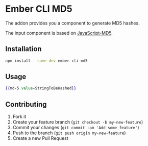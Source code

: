 # Ember CLI MD5

The addon provides you a component to generate MD5 hashes.

The input component is based on [JavaScript-MD5](https://github.com/blueimp/JavaScript-MD5).

## Installation

```bash
npm install --save-dev ember-cli-md5
```

## Usage

```handlebars
{{md-5 value=StringToBeHashed}}
```

## Contributing

1. Fork it
2. Create your feature branch (`git checkout -b my-new-feature`)
3. Commit your changes (`git commit -am 'Add some feature'`)
4. Push to the branch (`git push origin my-new-feature`)
5. Create a new Pull Request
